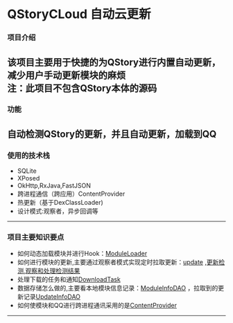 # QStoryCLoud 自动云更新

### 项目介绍
该项目主要用于快捷的为QStory进行内置自动更新，减少用户手动更新模块的麻烦  
注：此项目不包含QStory本体的源码
---
### 功能
自动检测QStory的更新，并且自动更新，加载到QQ
---
### 使用的技术栈
- SQLite
- XPosed
- OkHttp,RxJava,FastJSON
- 跨进程通信（跨应用）ContentProvider
- 热更新（基于DexClassLoader)
- 设计模式:观察者，异步回调等
---
### 项目主要知识要点
 - 如何动态加载模块并进行Hook：[ModuleLoader](./app/src/main/java/top/linl/qstorycloud/hook/moduleloader/ModuleLoader.java)  
 - 如何进行模块的更新,主要通过观察者模式实现定时拉取更新：[update](./app/src/main/java/top/linl/qstorycloud/hook/update) ,[更新检测](./app/src/main/java/top/linl/qstorycloud/hook/update/UpdateChecker.java),[观察和处理检测结果](./app/src/main/java/top/linl/qstorycloud/hook/update/UpdateObserver.java)
 - 处理下载的任务和通知[DownloadTask](./app/src/main/java/top/linl/qstorycloud/hook/update/util/DownloadTask.java)
 - 数据存储怎么做的,主要看本地模块信息记录：[ModuleInfoDAO](./app/src/main/java/top/linl/qstorycloud/db/ModuleInfoDAO.java) ，拉取到的更新记录[UpdateInfoDAO](./app/src/main/java/top/linl/qstorycloud/db/UpdateInfoDAO.java)
 - 如何使模块和QQ进行跨进程通讯采用的是[ContentProvider](./app/src/main/java/top/linl/qstorycloud/provider/AppContentProvider.java)
---


